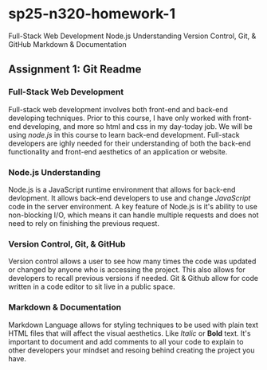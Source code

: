 # sp25-n320-homework-1
Full-Stack Web Development Node.js Understanding Version Control, Git, &amp; GitHub Markdown &amp; Documentation
## Assignment 1: Git Readme

### Full-Stack Web Development

Full-stack web development involves both front-end and back-end developing techniques. Prior to this course, I have only worked with front-end developing, and more so html and css in my day-today job. We will be using _node.js_ in this course to learn back-end development. Full-stack developers are ighly needed for their understanding of both the back-end functionality and front-end aesthetics of an application or website.

### Node.js Understanding

Node.js is a JavaScript runtime environment that allows for back-end devlopment. It allows back-end developers to use and change _JavaScript_ code in the server environment. A key feature of Node.js is it's ability to use non-blocking I/O, which means it can handle multiple requests and does not need to rely on finishing the previous request.

### Version Control, Git, & GitHub

Version control allows a user to see how many times the code was updated or changed by anyone who is accessing the project. This also allows for developers to recall previous versions if needed. Git & Github allow for code written in a code editor to sit live in a public space. 

### Markdown & Documentation

Markdown Language allows for styling techniques to be used with plain text HTML files that will affect the visual aesthetics. Like _Italic_ or **Bold** text. It's important to document and add comments to all your code to explain to other developers your mindset and resoing behind creating the project you have.
